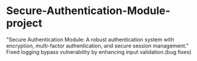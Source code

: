 # Secure-Authentication-Module-project
"Secure Authentication Module: A robust authentication system with encryption, multi-factor authentication, and secure session management."
Fixed logging bypass vulnerability by enhancing input validation.(bug fixes)
